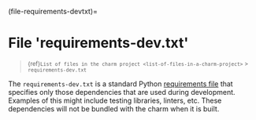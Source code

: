 (file-requirements-devtxt)=
# File 'requirements-dev.txt'

> <small> {ref}`List of files in the charm project <list-of-files-in-a-charm-project>` > `requirements-dev.txt` </small>

The `requirements-dev.txt` is a standard Python [requirements file](https://pip.pypa.io/en/stable/reference/pip_install/#requirements-file-format) that specifies only those dependencies that are used during development. Examples of this might include testing libraries, linters, etc. These dependencies will not be bundled with the charm when it is built.